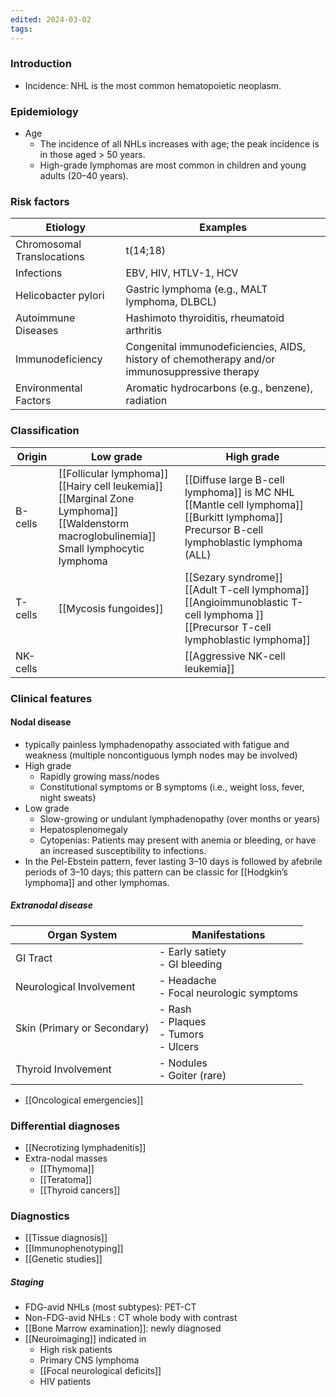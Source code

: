 ```yaml
---
edited: 2024-03-02
tags:
---
```

### Introduction
- Incidence: NHL is the most common hematopoietic neoplasm. 
### Epidemiology
- Age
	- The incidence of all NHLs increases with age; the peak incidence is in those aged > 50 years.
	- High-grade lymphomas are most common in children and young adults (20–40 years).
### Risk factors

| Etiology                   | Examples                                                                                      |
| -------------------------- | --------------------------------------------------------------------------------------------- |
| Chromosomal Translocations | t(14;18)                                                                                      |
| Infections                 | EBV, HIV, HTLV-1, HCV                                                                         |
| Helicobacter pylori        | Gastric lymphoma (e.g., MALT lymphoma, DLBCL)                                                 |
| Autoimmune Diseases        | Hashimoto thyroiditis, rheumatoid arthritis                                                   |
| Immunodeficiency           | Congenital immunodeficiencies, AIDS, history of chemotherapy and/or immunosuppressive therapy |
| Environmental Factors      | Aromatic hydrocarbons (e.g., benzene), radiation                                              |

### Classification

| Origin   | Low grade                                                                                                                                             | High grade                                                                                                                                        |
| -------- | ----------------------------------------------------------------------------------------------------------------------------------------------------- | ------------------------------------------------------------------------------------------------------------------------------------------------- |
| B-cells  | [[Follicular lymphoma]]<br>[[Hairy cell leukemia]]<br>[[Marginal Zone Lymphoma]] <br>[[Waldenstorm macroglobulinemia]] <br>Small lymphocytic lymphoma | [[Diffuse large B-cell lymphoma]] is MC NHL<br>[[Mantle cell lymphoma]] <br>[[Burkitt lymphoma]]<br>Precursor B-cell lymphoblastic lymphoma (ALL) |
| T-cells  | [[Mycosis fungoides]]                                                                                                                                 | [[Sezary syndrome]] <br>[[Adult T-cell lymphoma]] <br>[[Angioimmunoblastic T-cell lymphoma ]]<br>[[Precursor T-cell lymphoblastic lymphoma]]      |
| NK-cells |                                                                                                                                                       | [[Aggressive NK-cell leukemia]]                                                                                                                   |

### Clinical features
#### Nodal disease
- typically painless lymphadenopathy associated with fatigue and weakness (multiple noncontiguous lymph nodes may be involved)
- High grade
	- Rapidly growing mass/nodes
	- Constitutional symptoms or B symptoms (i.e., weight loss, fever, night sweats)
- Low grade
	- Slow-growing or undulant lymphadenopathy (over months or years)
	- Hepatosplenomegaly
	- Cytopenias: Patients may present with anemia or bleeding, or have an increased susceptibility to infections.
- In the Pel-Ebstein pattern, fever lasting 3–10 days is followed by afebrile periods of 3–10 days; this pattern can be classic for [[Hodgkin’s lymphoma]] and other lymphomas.
##### Extranodal disease
|Organ System|Manifestations|
|---|---|
|GI Tract|- Early satiety <br> - GI bleeding|
|Neurological Involvement|- Headache <br> - Focal neurologic symptoms|
|Skin (Primary or Secondary)|- Rash <br> - Plaques <br> - Tumors <br> - Ulcers|
|Thyroid Involvement|- Nodules <br> - Goiter (rare)|
- [[Oncological emergencies]] 

### Differential diagnoses
- [[Necrotizing lymphadenitis]]
- Extra-nodal masses
	- [[Thymoma]]
	- [[Teratoma]]
	- [[Thyroid cancers]] 

### Diagnostics
- [[Tissue diagnosis]]
- [[Immunophenotyping]] 
- [[Genetic studies]] 
##### Staging
- FDG-avid NHLs (most subtypes): PET-CT
- Non-FDG-avid NHLs : CT whole body with contrast 
- [[Bone Marrow examination]]: newly diagnosed
- [[Neuroimaging]] indicated in
	- High risk patients
	- Primary CNS lymphoma
	- [[Focal neurological deficits]]
	- HIV patients 
